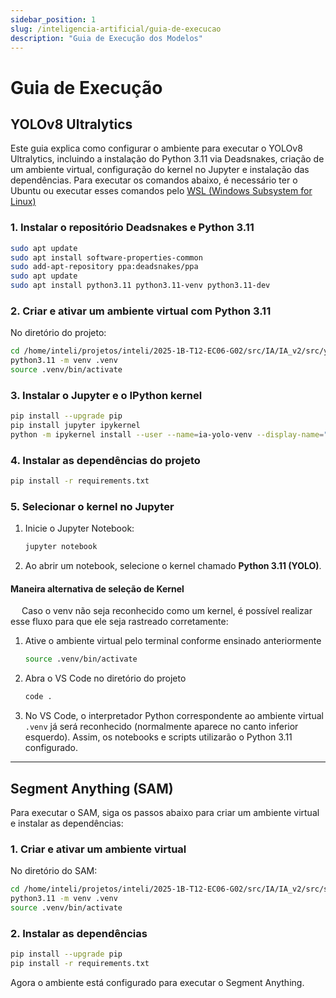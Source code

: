 ```yaml
---
sidebar_position: 1
slug: /inteligencia-artificial/guia-de-execucao
description: "Guia de Execução dos Modelos"
---
```


# Guia de Execução

## YOLOv8 Ultralytics

Este guia explica como configurar o ambiente para executar o YOLOv8 Ultralytics, incluindo a instalação do Python 3.11 via Deadsnakes, criação de um ambiente virtual, configuração do kernel no Jupyter e instalação das dependências. Para executar os comandos abaixo, é necessário ter o Ubuntu ou executar esses comandos pelo [WSL (Windows Subsystem for Linux)](https://learn.microsoft.com/pt-br/windows/wsl/install)

### 1. Instalar o repositório Deadsnakes e Python 3.11

```bash
sudo apt update
sudo apt install software-properties-common
sudo add-apt-repository ppa:deadsnakes/ppa
sudo apt update
sudo apt install python3.11 python3.11-venv python3.11-dev
```

### 2. Criar e ativar um ambiente virtual com Python 3.11

No diretório do projeto:

```bash
cd /home/inteli/projetos/inteli/2025-1B-T12-EC06-G02/src/IA/IA_v2/src/yolo
python3.11 -m venv .venv
source .venv/bin/activate
```

### 3. Instalar o Jupyter e o IPython kernel

```bash
pip install --upgrade pip
pip install jupyter ipykernel
python -m ipykernel install --user --name=ia-yolo-venv --display-name="Python 3.11 (YOLO)"
```

### 4. Instalar as dependências do projeto

```bash
pip install -r requirements.txt
```

### 5. Selecionar o kernel no Jupyter

1. Inicie o Jupyter Notebook:
    ```bash
    jupyter notebook
    ```
2. Ao abrir um notebook, selecione o kernel chamado **Python 3.11 (YOLO)**.

#### Maneira alternativa de seleção de Kernel
&emsp; Caso o venv não seja reconhecido como um kernel, é possível realizar esse fluxo para que ele seja rastreado corretamente:

1. Ative o ambiente virtual pelo terminal conforme ensinado anteriormente
    ```bash
    source .venv/bin/activate
    ```

2. Abra o VS Code no diretório do projeto
    ```bash
    code .
    ```

3. No VS Code, o interpretador Python correspondente ao ambiente virtual `.venv` já será reconhecido (normalmente aparece no canto inferior esquerdo). Assim, os notebooks e scripts utilizarão o Python 3.11 configurado.

---

## Segment Anything (SAM)

Para executar o SAM, siga os passos abaixo para criar um ambiente virtual e instalar as dependências:

### 1. Criar e ativar um ambiente virtual

No diretório do SAM:

```bash
cd /home/inteli/projetos/inteli/2025-1B-T12-EC06-G02/src/IA/IA_v2/src/sam
python3.11 -m venv .venv
source .venv/bin/activate
```

### 2. Instalar as dependências

```bash
pip install --upgrade pip
pip install -r requirements.txt
```

Agora o ambiente está configurado para executar o Segment Anything.